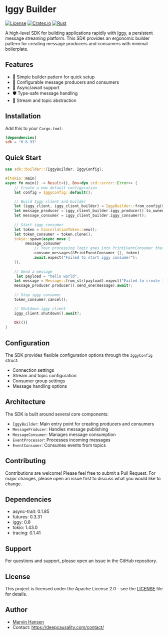# Iggy Builder 

[![License](https://img.shields.io/badge/license-Apache%202.0-blue.svg)](LICENSE)
[![Crates.io](https://img.shields.io/crates/v/sdk.svg)](https://crates.io/crates/sdk)
[![Rust](https://img.shields.io/badge/rust-2021_edition-orange.svg)](https://www.rust-lang.org)

A high-level SDK for building applications rapidly with [Iggy](https://iggy.rs), a persistent message streaming platform. This SDK provides an ergonomic builder pattern for creating message producers and consumers with minimal boilerplate.

## Features

- 🚀 Simple builder pattern for quick setup
- 🔧 Configurable message producers and consumers
- 🔄 Async/await support
- 🛡️ Type-safe message handling
- 🎯 Stream and topic abstraction

## Installation

Add this to your `Cargo.toml`:

```toml
[dependencies]
sdk = "0.6.93"
```

## Quick Start

```rust
use sdk::builder::{IggyBuilder, IggyConfig};

#[tokio::main]
async fn main() -> Result<(), Box<dyn std::error::Error>> {
    // Create a new default configuration
    let config = IggyConfig::default();

    // Build Iggy client and builder
    let (iggy_client, iggy_client_builder) = IggyBuilder::from_config(&config).await?
    let message_producer = iggy_client_builder.iggy_producer().to_owned();
    let message_consumer = iggy_client_builder.iggy_consumer(); 
  
    // Start iggy consumer
    let token = CancellationToken::new();
    let token_consumer = token.clone();
    tokio::spawn(async move {
         message_consumer
             // Your processing logic goes into PrintEventConsumer that implements EventConsumer 
            .consume_messages(&PrintEventConsumer {}, token)
            .await.expect("Failed to start iggy consumer");
    });
    
    // Send a message
     let payload = "hello world";
    let message = Message::from_str(payload).expect("Failed to create test message"); 
    message_producer.producer().send_one(message).await?;
     
    // Stop iggy consumer  
    token_consumer.cancel();

    // Shutdown iggy client 
    iggy_client.shutdown().await?;
       
    Ok(())
}
```

## Configuration

The SDK provides flexible configuration options through the `IggyConfig` struct:

- Connection settings
- Stream and topic configuration
- Consumer group settings
- Message handling options

## Architecture

The SDK is built around several core components:

- `IggyBuilder`: Main entry point for creating producers and consumers
- `MessageProducer`: Handles message publishing
- `MessageConsumer`: Manages message consumption
- `EventProcessor`: Processes incoming messages
- `EventConsumer`: Consumes events from topics


## Contributing

Contributions are welcome! Please feel free to submit a Pull Request. For major changes, please open an issue first to discuss what you would like to change.

## Dependencies

- async-trait: 0.1.85
- futures: 0.3.31
- iggy: 0.6
- tokio: 1.43.0
- tracing: 0.1.41


## Support

For questions and support, please open an issue in the GitHub repository.

## License

This project is licensed under the Apache License 2.0 - see the [LICENSE](LICENSE) file for details.

## Author
* [Marvin Hansen](https://github.com/marvin-hansen)
* Contact: https://deepcausality.com/contact/